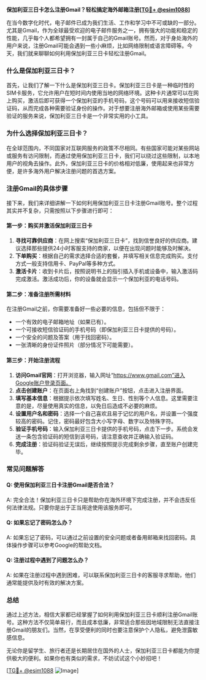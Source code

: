 **保加利亚三日卡怎么注册Gmail？轻松搞定海外邮箱注册[[TG💪+ @esim1088](https://t.me/s/esim1088)]**

在当今数字化时代，电子邮件已成为我们生活、工作和学习中不可或缺的一部分。尤其是Gmail，作为全球最受欢迎的电子邮件服务之一，拥有强大的功能和稳定的性能，几乎每个人都希望拥有一封属于自己的Gmail账号。然而，对于身处海外的用户来说，注册Gmail可能会遇到一些小麻烦，比如网络限制或语言障碍等。今天，我们就来聊聊如何利用保加利亚三日卡轻松注册Gmail。

### 什么是保加利亚三日卡？

首先，让我们了解一下什么是保加利亚三日卡。保加利亚三日卡是一种临时性的SIM卡服务，它允许用户在短时间内使用当地的网络环境。这种卡片通常可以在网上购买，激活后即可获得一个保加利亚的手机号码，这个号码可以用来接收短信验证码，从而完成各种需要验证身份的操作。对于想要注册海外邮箱或使用某些需要验证的服务来说，保加利亚三日卡是一个非常实用的小工具。

### 为什么选择保加利亚三日卡？

在全球范围内，不同国家对互联网服务的政策不尽相同。有些国家可能对某些网站或服务有访问限制，而通过使用保加利亚三日卡，我们可以绕过这些限制，以本地用户的视角去操作。此外，保加利亚三日卡的价格相对低廉，使用起来也非常方便，是许多海外用户解决注册问题的首选方案。

### 注册Gmail的具体步骤

接下来，我们来详细讲解一下如何利用保加利亚三日卡注册Gmail账号。整个过程其实并不复杂，只需按照以下步骤进行即可：

#### 第一步：购买并激活保加利亚三日卡

1. **寻找可靠供应商**：在网上搜索“保加利亚三日卡”，找到信誉良好的供应商。建议选择那些提供24小时客服支持的商家，以便在出现问题时能够及时解决。
2. **下单购买**：根据自己的需求选择合适的套餐，并填写相关信息完成购买。支付方式一般支持信用卡、PayPal等多种方式。
3. **激活卡片**：收到卡片后，按照说明书上的指引插入手机或设备中，输入激活码完成激活。激活成功后，你的设备就会显示一个保加利亚的电话号码。

#### 第二步：准备注册所需材料

在注册Gmail之前，你需要准备好一些必要的信息，包括但不限于：
- 一个有效的电子邮箱地址（如果已有）。
- 一个可接收短信验证码的手机号码（即保加利亚三日卡提供的号码）。
- 一个安全的问题及答案（用于找回密码）。
- 一张清晰的身份证件照片（部分情况下可能需要）。

#### 第三步：开始注册流程

1. **访问Gmail官网**：打开浏览器，输入网址“https://www.gmail.com”进入Google账户登录页面。
2. **点击创建账户**：在页面右上角找到“创建账户”按钮，点击进入注册界面。
3. **填写基本信息**：根据提示依次填写姓名、生日、性别等个人信息。这里需要注意的是，尽量使用真实的信息，以免日后造成不必要的麻烦。
4. **设置用户名和密码**：选择一个自己喜欢且易于记忆的用户名，并设置一个强度较高的密码。记住，密码最好包含大小写字母、数字以及特殊字符。
5. **验证手机号码**：输入保加利亚三日卡提供的手机号码，点击下一步。系统会发送一条包含验证码的短信到该号码，请注意查收并正确输入验证码。
6. **完成注册**：验证码验证无误后，继续按照提示完成剩余步骤，直至账户创建完毕。

### 常见问题解答

#### Q: 使用保加利亚三日卡注册Gmail是否合法？
A: 完全合法！保加利亚三日卡只是帮助你在海外环境下完成注册，并不会违反任何法律法规。只要你是出于正当用途使用该服务即可。

#### Q: 如果忘记了密码怎么办？
A: 如果忘记了密码，可以通过之前设置的安全问题或者备用邮箱来找回密码。具体操作步骤可以参考Google的帮助文档。

#### Q: 注册过程中遇到了问题怎么办？
A: 如果在注册过程中遇到困难，可以联系保加利亚三日卡的客服寻求帮助，他们通常能提供及时有效的解决方案。

### 总结

通过上述方法，相信大家都已经掌握了如何利用保加利亚三日卡顺利注册Gmail账号。这种方法不仅简单易行，而且成本低廉，非常适合那些因地域限制无法直接注册Gmail的朋友们。当然，在享受便利的同时也要注意保护个人隐私，避免泄露敏感信息。

无论你是留学生、旅行者还是长期居住在国外的人士，保加利亚三日卡都能为你提供极大的便利。如果你也有类似的需求，不妨试试这个小妙招吧！

[[TG💪+ @esim1088](https://t.me/s/esim1088) ![Image](https://i.postimg.cc/4NQfJmqS/Snipaste-2025-05-13-00-14-12.png)]